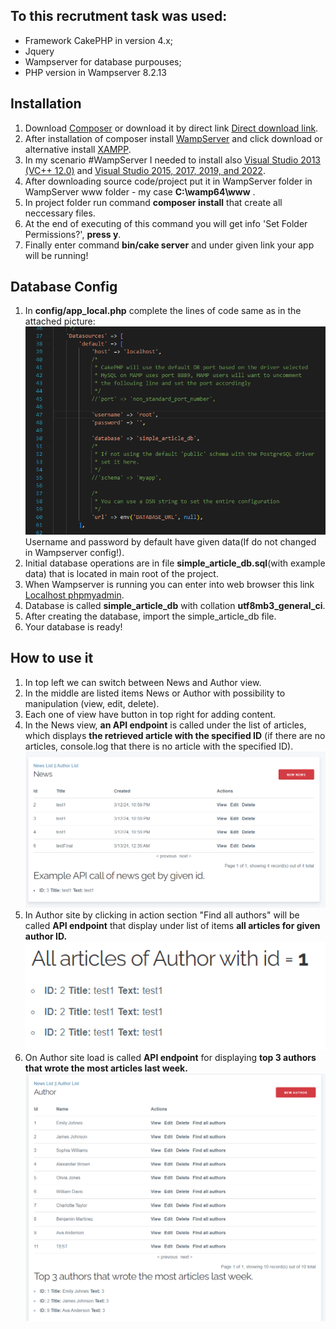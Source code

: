 
## To this recrutment task was used:
- Framework CakePHP in version 4.x;
- Jquery
- Wampserver for database purpouses;
- PHP version in Wampserver 8.2.13

## Installation

1. Download [Composer](https://getcomposer.org/doc/00-intro.md) or download it by direct link [Direct download link](https://getcomposer.org/Composer-Setup.exe).
2. After installation of composer install [WampServer](https://sourceforge.net/projects/wampserver/) and click download or alternative install [XAMPP](https://www.apachefriends.org/pl/index.html).
3. In my scenario #WampServer I needed to install also [Visual Studio 2013 (VC++ 12.0)](https://learn.microsoft.com/en-us/cpp/windows/latest-supported-vc-redist?view=msvc-170#visual-studio-2013-vc-120) and [Visual Studio 2015, 2017, 2019, and 2022](https://learn.microsoft.com/en-us/cpp/windows/latest-supported-vc-redist?view=msvc-170#visual-studio-2015-2017-2019-and-2022).
4. After downloading source code/project put it in WampServer folder in WampServer www folder - my case <strong>C:\wamp64\www</strong> .
5. In project folder run command <strong>composer install</strong> that create all neccessary files.
6. At the end of executing of this command you will get info 'Set Folder Permissions?', <strong>press y</strong>.
7. Finally enter command <strong>bin/cake server</strong> and under given link your app will be running!

## Database Config

1. In <strong>config/app_local.php</strong> complete the lines of code same as in the attached picture: <br/>
![Database-config](readme_assets/db_config.PNG)<br/>
Username and password by default have given data(If do not changed in Wampserver config!).
2. Initial database operations are in file <strong>simple_article_db.sql</strong>(with example data) that is located in main root of the project.
3. When Wampserver is running you can enter into web browser this link [Localhost phpmyadmin](http://localhost/phpmyadmin/).
4. Database is called <strong>simple_article_db</strong> with collation <strong>utf8mb3_general_ci</strong>.
5. After creating the database, import the simple_article_db file.
6. Your database is ready!

## How to use it

1. In top left we can switch between News and Author view.
2. In the middle are listed items News or Author with possibility to manipulation (view, edit, delete).
3. Each one of view have button in top right for adding content.
4. In the News view, <strong>an API endpoint</strong> is called under the list of articles, which displays <strong>the retrieved article with the specified ID</strong> (if there are no articles, console.log that there is no article with the specified ID).<br/>
![News-info](readme_assets/news_site.PNG) <br/>
5. In Author site by clicking in action section "Find all authors" will be called <strong>API endpoint</strong> that display under list of items <strong>all articles for given author ID.</strong><br/>
![Find-authors-info](readme_assets/find_authors.PNG) <br/>
6. On Author site load is called <strong>API endpoint</strong> for displaying <strong>top 3 authors that wrote the most articles last week.</strong> <br/>
![Author-info](readme_assets/author_site.PNG)<br/>
